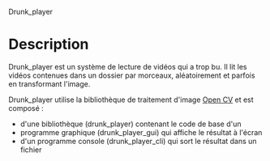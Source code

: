 Drunk_player

Description
===========

Drunk_player est un système de lecture de vidéos qui a trop bu.
Il lit les vidéos contenues dans un dossier par morceaux,
aléatoirement et parfois en transformant l'image.

Drunk_player utilise la bibliothèque de traitement d'image 
[Open CV](https://opencv.org/) et est composé :

* d'une bibliothèque (drunk_player) contenant le code de base d'un
* programme graphique (drunk_player_gui) qui affiche le résultat à
l'écran
* d'un programme console (drunk_player_cli) qui sort le résultat dans
un fichier